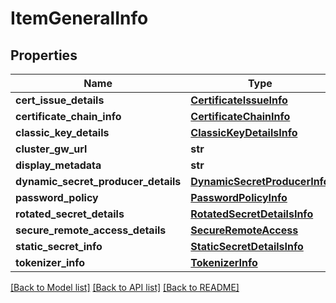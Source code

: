 # ItemGeneralInfo

## Properties
Name | Type | Description | Notes
------------ | ------------- | ------------- | -------------
**cert_issue_details** | [**CertificateIssueInfo**](CertificateIssueInfo.md) |  | [optional] 
**certificate_chain_info** | [**CertificateChainInfo**](CertificateChainInfo.md) |  | [optional] 
**classic_key_details** | [**ClassicKeyDetailsInfo**](ClassicKeyDetailsInfo.md) |  | [optional] 
**cluster_gw_url** | **str** |  | [optional] 
**display_metadata** | **str** |  | [optional] 
**dynamic_secret_producer_details** | [**DynamicSecretProducerInfo**](DynamicSecretProducerInfo.md) |  | [optional] 
**password_policy** | [**PasswordPolicyInfo**](PasswordPolicyInfo.md) |  | [optional] 
**rotated_secret_details** | [**RotatedSecretDetailsInfo**](RotatedSecretDetailsInfo.md) |  | [optional] 
**secure_remote_access_details** | [**SecureRemoteAccess**](SecureRemoteAccess.md) |  | [optional] 
**static_secret_info** | [**StaticSecretDetailsInfo**](StaticSecretDetailsInfo.md) |  | [optional] 
**tokenizer_info** | [**TokenizerInfo**](TokenizerInfo.md) |  | [optional] 

[[Back to Model list]](../README.md#documentation-for-models) [[Back to API list]](../README.md#documentation-for-api-endpoints) [[Back to README]](../README.md)


